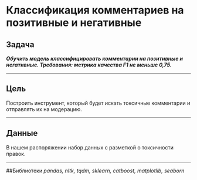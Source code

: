 # Классификация комментариев на позитивные и негативные

## Задача
***Обучить модель классифицировать комментарии на позитивные и негативные. Требования: метрика качества F1 не меньше 0,75.***

---
## Цель
Построить инструмент, который будет искать токсичные комментарии и отправлять их на модерацию.

---
## Данные
В нашем распоряжении набор данных с разметкой о токсичности правок. 

---
##Библиотеки
*pandas, nltk, tqdm, sklearn, catboost, matplotlib, seaborn*

